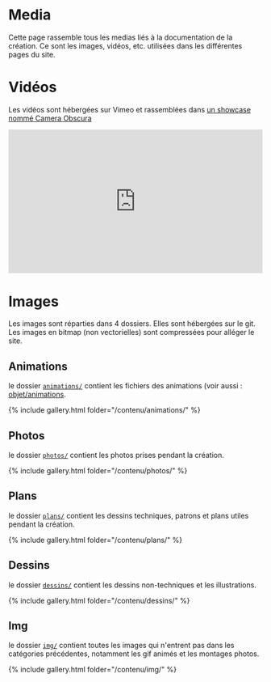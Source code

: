 # Media

Cette page rassemble tous les medias liés à la documentation de la création. Ce sont les images, vidéos, etc. utilisées dans les différentes pages du site.

# Vidéos

Les vidéos sont hébergées sur Vimeo et rassemblées dans [un showcase nommé Camera Obscura](https://vimeo.com/showcase/10324493)

<div style='padding:56.25% 0 0 0;position:relative;'>
    <iframe src='https://vimeo.com/showcase/10324493/embed' allowfullscreen frameborder='0' style='position:absolute;top:0;left:0;width:100%;height:100%;'></iframe>
</div>

# Images

Les images sont réparties dans 4 dossiers. Elles sont hébergées sur le git. Les images en bitmap (non vectorielles) sont compressées pour alléger le site.

## Animations

le dossier [`animations/`](https://github.com/LeonLenclos/camera-obscura/tree/main/contenu/animations) contient les fichiers des animations (voir aussi : [objet/animations](objet/animations).

{% include gallery.html folder="/contenu/animations/" %}


## Photos

le dossier [`photos/`](https://github.com/LeonLenclos/camera-obscura/tree/main/contenu/photos) contient les photos prises pendant la création.

{% include gallery.html folder="/contenu/photos/" %}

## Plans

le dossier [`plans/`](https://github.com/LeonLenclos/camera-obscura/tree/main/contenu/plans) contient les dessins techniques, patrons et plans utiles pendant la création.

{% include gallery.html folder="/contenu/plans/" %}

## Dessins

le dossier [`dessins/`](https://github.com/LeonLenclos/camera-obscura/tree/main/contenu/dessins) contient les dessins non-techniques et les illustrations.

{% include gallery.html folder="/contenu/dessins/" %}

## Img

le dossier [`img/`](https://github.com/LeonLenclos/camera-obscura/tree/main/contenu/img) contient toutes les images qui n'entrent pas dans les catégories précédentes, notamment les gif animés et les montages photos.

{% include gallery.html folder="/contenu/img/" %}
